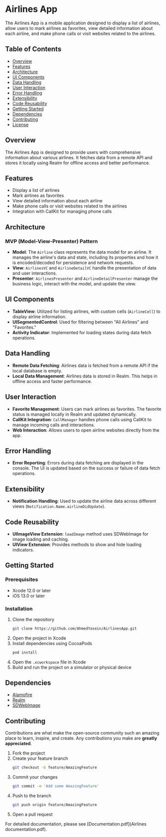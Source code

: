 # Airlines App

The Airlines App is a mobile application designed to display a list of airlines, allow users to mark airlines as favorites, view detailed information about each airline, and make phone calls or visit websites related to the airlines.

## Table of Contents

- [Overview](#overview)
- [Features](#features)
- [Architecture](#architecture)
- [UI Components](#ui-components)
- [Data Handling](#data-handling)
- [User Interaction](#user-interaction)
- [Error Handling](#error-handling)
- [Extensibility](#extensibility)
- [Code Reusability](#code-reusability)
- [Getting Started](#getting-started)
- [Dependencies](#dependencies)
- [Contributing](#contributing)
- [License](#license)

## Overview

The Airlines App is designed to provide users with comprehensive information about various airlines. It fetches data from a remote API and stores it locally using Realm for offline access and better performance.

## Features

- Display a list of airlines
- Mark airlines as favorites
- View detailed information about each airline
- Make phone calls or visit websites related to the airlines
- Integration with CallKit for managing phone calls

## Architecture

### MVP (Model-View-Presenter) Pattern

- **Model**: The `Airline` class represents the data model for an airline. It manages the airline's data and state, including its properties and how it is encoded/decoded for persistence and network requests.
- **View**: `AirlinesVC` and `AirlineDetailVC` handle the presentation of data and user interactions.
- **Presenter**: `AirlinesPresenter` and `AirlineDetailPresenter` manage the business logic, interact with the model, and update the view.

## UI Components

- **TableView**: Utilized for listing airlines, with custom cells (`AirlineCell`) to display airline information.
- **UISegmentedControl**: Used for filtering between "All Airlines" and "Favorites."
- **Activity Indicator**: Implemented for loading states during data fetch operations.

## Data Handling

- **Remote Data Fetching**: Airlines data is fetched from a remote API if the local database is empty.
- **Local Data Management**: Airlines data is stored in Realm. This helps in offline access and faster performance.

## User Interaction

- **Favorite Management**: Users can mark airlines as favorites. The favorite status is managed locally in Realm and updated dynamically.
- **CallKit Integration**: `CallManager` handles phone calls using CallKit to manage incoming calls and interactions.
- **Web Interaction**: Allows users to open airline websites directly from the app.

## Error Handling

- **Error Reporting**: Errors during data fetching are displayed in the console. The UI is updated based on the success or failure of data fetch operations.

## Extensibility

- **Notification Handling**: Used to update the airline data across different views (`Notification.Name.airlineDidUpdate`).

## Code Reusability

- **UIImageView Extension**: `loadImage` method uses SDWebImage for image loading and caching.
- **UIView Extension**: Provides methods to show and hide loading indicators.

## Getting Started

### Prerequisites

- Xcode 12.0 or later
- iOS 13.0 or later

### Installation

1. Clone the repository
    ```sh
    git clone https://github.com/AhmedYasein/AirlinesApp.git
    ```
2. Open the project in Xcode
3. Install dependencies using CocoaPods
    ```sh
    pod install
    ```
4. Open the `.xcworkspace` file in Xcode
5. Build and run the project on a simulator or physical device

## Dependencies

- [Alamofire](https://github.com/Alamofire/Alamofire)
- [Realm](https://github.com/realm/realm-cocoa)
- [SDWebImage](https://github.com/SDWebImage/SDWebImage)

## Contributing

Contributions are what make the open-source community such an amazing place to learn, inspire, and create. Any contributions you make are **greatly appreciated**.

1. Fork the project
2. Create your feature branch
    ```sh
    git checkout -b feature/AmazingFeature
    ```
3. Commit your changes
    ```sh
    git commit -m 'Add some AmazingFeature'
    ```
4. Push to the branch
    ```sh
    git push origin feature/AmazingFeature
    ```
5. Open a pull request

For detailed documentation, please see [Documentation.pdf](Airlines documentation.pdf).

